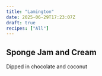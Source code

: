 ```yaml
---
title: "Lamington"
date: 2025-06-29T17:23:07Z
draft: true
recipes: ["All"]
---
```


## Sponge Jam and Cream

Dipped in chocolate and coconut
